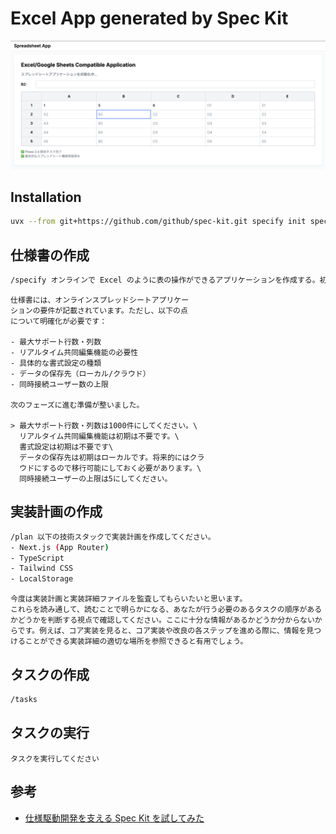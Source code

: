 # Excel App generated by Spec Kit

![](./assets/img/screenshot.png)

## Installation

```sh
uvx --from git+https://github.com/github/spec-kit.git specify init spec-driven-excel-app
```

## 仕様書の作成

```sh
/specify オンラインで Excel のように表の操作ができるアプリケーションを作成する。初期は複雑な機能は必要なく、表形式での入力や行列の追加、計算等ができることが望ましい。また、Excel/Google Spread Sheet に連携できるように、CSV 等での出力機能も必要である。将来的に、プロダクト内に Excel ライクな UI を実現するための調査・検証も兼ねた対応。
```

```
仕様書には、オンラインスプレッドシートアプリケー
ションの要件が記載されています。ただし、以下の点
について明確化が必要です：

- 最大サポート行数・列数
- リアルタイム共同編集機能の必要性
- 具体的な書式設定の種類
- データの保存先（ローカル/クラウド）
- 同時接続ユーザー数の上限

次のフェーズに進む準備が整いました。

> 最大サポート行数・列数は1000件にしてください。\
  リアルタイム共同編集機能は初期は不要です。\
  書式設定は初期は不要です\
  データの保存先は初期はローカルです。将来的にはクラ
  ウドにするので移行可能にしておく必要があります。\
  同時接続ユーザーの上限は5にしてください。
```

## 実装計画の作成

```sh
/plan 以下の技術スタックで実装計画を作成してください。
- Next.js (App Router)
- TypeScript
- Tailwind CSS
- LocalStorage
```

```
今度は実装計画と実装詳細ファイルを監査してもらいたいと思います。
これらを読み通して、読むことで明らかになる、あなたが行う必要のあるタスクの順序があるかどうかを判断する視点で確認してください。ここに十分な情報があるかどうか分からないからです。例えば、コア実装を見ると、コア実装や改良の各ステップを進める際に、情報を見つけることができる実装詳細の適切な場所を参照できると有用でしょう。
```

## タスクの作成

```sh
/tasks
```

## タスクの実行

```
タスクを実行してください
```

## 参考

- [仕様駆動開発を支える Spec Kit を試してみた](https://azukiazusa.dev/blog/spec-driven-development-with-spec-kit/)